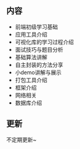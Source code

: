 ## 内容
- 前端初级学习基础
- 应用工具介绍
- 可视化库的学习过程介绍
- 面试技巧与题目分析
- 基础算法讲解
- 自主封装的方法分享
- 小demo讲解与展示
- 打包工具介绍
- 框架介绍
- 网络相关
- 数据库介绍

## 更新
不定期更新~